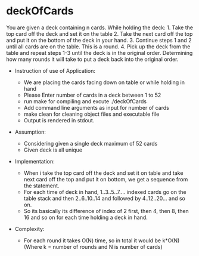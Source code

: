 # deckOfCards
You are given a deck containing n cards.  While holding the deck:  1. Take the top card off the deck and set it on the table 2. Take the next card off the top and put it on the bottom of the deck in your hand. 3. Continue steps 1 and 2 until all cards are on the table.  This is a round. 4. Pick up the deck from the table and repeat steps 1-3 until the deck is in the original order.  Determining how many rounds it will take to put a deck back into the original order. 

* Instruction of use of Application:
	* We are placing the cards facing down on table or while holding in hand
	* Please Enter number of cards in a deck between 1 to 52
	* run make for compiling and excute ./deckOfCards 
	* Add command line arguments as input for number of cards
	* make clean for cleaning object files and executable file
	* Output is rendered in stdout.

* Assumption:
	* Considering given a single deck maximum of 52 cards
	* Given deck is all unique

* Implementation:
	* When i take the top card off the deck and set it on table and take next card off the top and put it on bottom, we get a sequence from the statement.
	* For each time of deck in hand, 1..3..5..7.... indexed cards go on the table stack and then 2..6..10..14 and followed by 4..12..20... and so on.
	* So its basically its difference of index of 2 first, then 4, then 8, then 16 and so on for each time holding a deck in hand.

* Complexity:
	* For each round it takes O(N) time, so in total it would be k*O(N) (Where k = number of rounds and N is number of cards)

